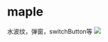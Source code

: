 # maple
水波纹，弹窗，switchButton等
![](https://github.com/betta-/maple/blob/master/%E6%95%88%E6%9E%9C%E5%9B%BE/1%EF%BC%8C5%EF%BC%8C7%E3%80%81%E6%8C%89%E9%92%AE%E9%94%AE%E7%9B%98%E7%AD%89%E7%82%B9%E5%87%BB.gif?raw=true)
